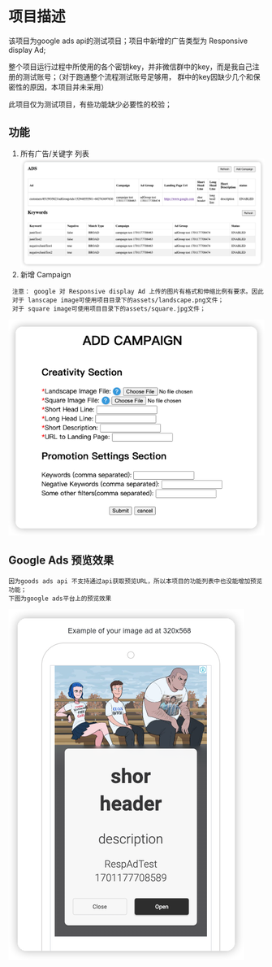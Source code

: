 # 项目描述

该项目为google ads api的测试项目；项目中新增的广告类型为 Responsive display Ad;

整个项目运行过程中所使用的各个密钥key，并非微信群中的key，而是我自己注册的测试账号；（对于跑通整个流程测试账号足够用， 群中的key因缺少几个和保密性的原因，本项目并未采用）

此项目仅为测试项目，有些功能缺少必要性的校验；

## 功能

1. 所有广告/关键字 列表
![img_1.png](doc/function_index.png)
2. 新增 Campaign
```
 注意： google 对 Responsive display Ad 上传的图片有格式和伸缩比例有要求。因此
 对于 lanscape image可使用项目目录下的assets/landscape.png文件；
 对于 square image可使用项目目录下的assets/square.jpg文件； 
```
![img_2.png](doc/function_addCampaign.png)

## Google Ads 预览效果
```
因为goods ads api 不支持通过api获取预览URL，所以本项目的功能列表中也没能增加预览功能；
下图为google ads平台上的预览效果
```
![img.png](doc/googleAdsPreview.png)